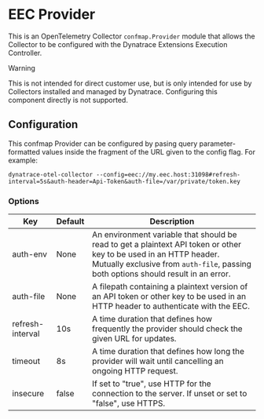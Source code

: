 # EEC Provider

This is an OpenTelemetry Collector `confmap.Provider` module that allows the
Collector to be configured with the Dynatrace Extensions Execution Controller.

> [!WARNING]
> This is not intended for direct customer use, but is only intended for use by
> Collectors installed and managed by Dynatrace. Configuring this
> component directly is not supported.

## Configuration

This confmap Provider can be configured by pasing query parameter-formatted values
inside the fragment of the URL given to the config flag. For example:

```text
dynatrace-otel-collector --config=eec://my.eec.host:31098#refresh-interval=5s&auth-header=Api-Token&auth-file=/var/private/token.key
```

### Options

| Key | Default | Description |
|-----|---------|-------------|
| auth-env |  None | An environment variable that should be read to get a plaintext API token or other key to be used in an HTTP header. Mutually exclusive from `auth-file`, passing both options should result in an error. |
| auth-file | None | A filepath containing a plaintext version of an API token or other key to be used in an HTTP header to authenticate with the EEC. |
| refresh-interval | 10s | A time duration that defines how frequently the provider should check the given URL for updates. |
| timeout | 8s | A time duration that defines how long the provider will wait until cancelling an ongoing HTTP request. |
| insecure | false | If set to "true", use HTTP for the connection to the server. If unset or set to "false", use HTTPS. |

